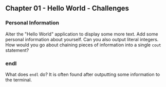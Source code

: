 ## Chapter 01 - Hello World - Challenges

### Personal Information

Alter the "Hello World" application to display some more text. Add some personal information about yourself. Can you also output literal integers. How would you go about chaining pieces of information into a single `cout` statement?

### endl

What does `endl` do? It is often found after outputting some information to the terminal.
